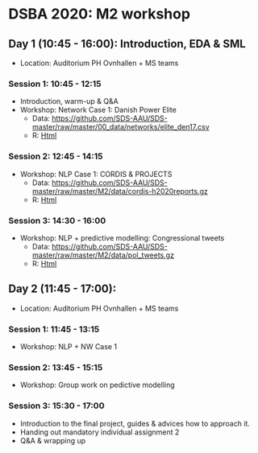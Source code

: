 # DSBA 2020: M2 workshop 

## Day 1 (10:45 - 16:00): Introduction, EDA & SML
* Location: Auditorium PH Ovnhallen + MS teams

### Session 1: 10:45 - 12:15
* Introduction, warm-up & Q&A
* Workshop: Network Case 1: Danish Power Elite
   * Data: https://github.com/SDS-AAU/SDS-master/raw/master/00_data/networks/elite_den17.csv
   * R: [Html](https://sds-aau.github.io/SDS-master/M2/exercises/networks_danish_elite.nb.html)

### Session 2: 12:45 - 14:15
* Workshop: NLP Case 1: CORDIS & PROJECTS
   * Data: https://github.com/SDS-AAU/SDS-master/raw/master/M2/data/cordis-h2020reports.gz
   * R: [Html](https://sds-aau.github.io/SDS-master/M2/exercises/NLP_workshop_CORDIS.nb.html)

### Session 3: 14:30 - 16:00
* Workshop: NLP + predictive modelling: Congressional tweets
   * Data: https://github.com/SDS-AAU/SDS-master/raw/master/M2/data/pol_tweets.gz
   * R: [Html](https://sds-aau.github.io/SDS-master/M2/exercises/NLP_workshop_1_debate_tweets.nb.html)

## Day 2 (11:45 - 17:00): 
* Location: Auditorium PH Ovnhallen + MS teams

### Session 1: 11:45 - 13:15
* Workshop: NLP + NW Case 1 <!-- (Twitter Election Case) -->

### Session 2: 13:45 - 15:15
* Workshop: Group work on pedictive modelling

### Session 3: 15:30 - 17:00
* Introduction to the final project, guides & advices how to approach it.
* Handing out mandatory individual assignment 2
* Q&A & wrapping up

